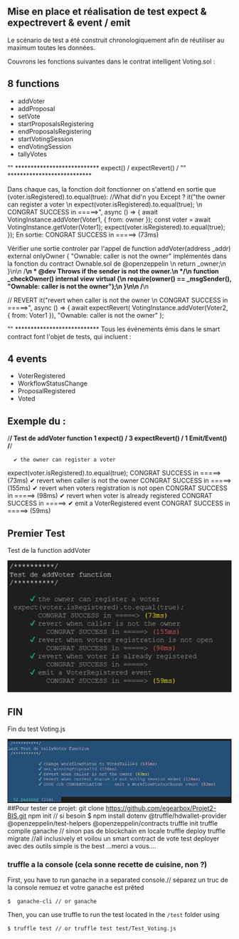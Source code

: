 ## Mise en place et réalisation de test expect & expectrevert & event / emit

Le scénario de test a été construit chronologiquement afin de réutiliser au maximum toutes les données.

Couvrons les fonctions suivantes dans le contrat intelligent Voting.sol :

## 8 functions
- addVoter
- addProposal
- setVote
- startProposalsRegistering
- endProposalsRegistering
- startVotingSession
- endVotingSession
- tallyVotes

"" ***************************
expect() / expectRevert() / 
"" ***************************

Dans chaque cas, la fonction doit fonctionner on s'attend en sortie que (voter.isRegistered).to.equal(true):
//What did'n you Except ? 
it("the owner can register a voter \n  expect(voter.isRegistered).to.equal(true); \n        CONGRAT SUCCESS in =====>", async () => {
      await VotingInstance.addVoter(Voter1, { from: owner });
      const voter = await VotingInstance.getVoter(Voter1);
      expect(voter.isRegistered).to.equal(true);
    });
   En sortie:     CONGRAT SUCCESS in =====> (73ms)

Vérifier une sortie controler par l'appel de  function addVoter(address _addr) external onlyOwner {
"Ownable: caller is not the owner" implémentés dans la fonction du contract Ownable.sol de @openzeppelin \n
return _owner;\n    }\n\n    /**\n     * @dev Throws if the sender is not the owner.\n     */\n    function _checkOwner() internal view virtual {\n        require(owner() == _msgSender(), \"Ownable: caller is not the owner\");\n    }\n\n    /**\n 

// REVERT
    it("revert when caller is not the owner \n          CONGRAT SUCCESS in =====>", async () => {
      await expectRevert(
        VotingInstance.addVoter(Voter2, { from: Voter1 }),
        "Ownable: caller is not the owner"
      );

"" ***************************
Tous les événements émis dans le smart contract font l'objet de tests, qui incluent :
## 4 events
- VoterRegistered
- WorkflowStatusChange
- ProposalRegistered
- Voted

## Exemple du :
 /**********/
 Test de addVoter function 1 expect() / 3 expectRevert() / 1 Emit/Event()
 /**********/

      ✔ the owner can register a voter 
  expect(voter.isRegistered).to.equal(true);
        CONGRAT SUCCESS in =====> (73ms)
      ✔ revert when caller is not the owner 
          CONGRAT SUCCESS in =====> (155ms)
      ✔ revert when voters registration is not open 
          CONGRAT SUCCESS in =====> (98ms)
      ✔ revert when voter is already registered 
          CONGRAT SUCCESS in =====>
      ✔ emit a VoterRegistered event 
          CONGRAT SUCCESS in =====> (59ms)

## Premier Test

Test de la function addVoter

![Reporter](img/addVoter.png)

## FIN

Fin du test Voting.js

![Fin des tests 42 passés avec SUCCESS ](img/output-test-reporter-2.png)
##Pour tester ce projet:
git clone https://github.com/egearbox/Projet2-BIS.git
npm init
// si besoin $ npm install dotenv @truffle/hdwallet-provider @openzeppelin/test-helpers @openzeppelin/contracts
truffle init
truffle compile
ganache // sinon pas de blockchain en locale 
truffle deploy
truffle migrate //all inclusively
et voilou un smart contract de vote test deployer avec des outils simple is the best ...merci a vous....

### truffle a la console (cela sonne recette de cuisine, non ?)
First, you have to run ganache in a separated console.// séparez un truc de la console remuez et votre ganache est prêted

```console
$  ganache-cli // or ganache
```

Then, you can use truffle to run the test located in the `/test` folder using

```console
$ truffle test // or truffle test test/Test_Voting.js
```
